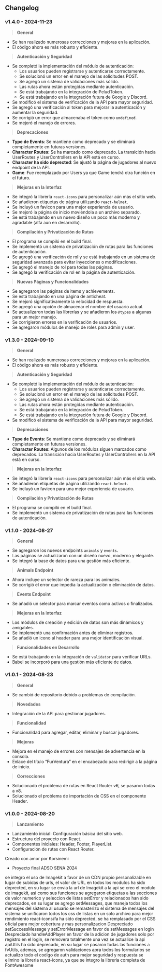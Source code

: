 ## Changelog

### v1.4.0 - 2024-11-23

> **General**
- Se han realizado numerosas correcciones y mejoras en la aplicación.
- El código ahora es más robusto y eficiente.

> **Autenticación y Seguridad**
- Se completó la implementación del módulo de autenticación:
  - Los usuarios pueden registrarse y autenticarse correctamente.
  - Se solucionó un error en el manejo de las solicitudes POST.
  - Se agregó un sistema de validaciones más sólido.
  - Las rutas ahora están protegidas mediante autenticación.
  - Se está trabajando en la integración de PeludToken.
  - Se está trabajando en la integración futura de Google y Discord.
- Se modificó el sistema de verificación de la API para mayor seguridad.
- Se agregó una verificación al token para mejorar la autenticación y aumentar la seguridad.
- Se corrigió un error que almacenaba el token como `undefined`.
- Se mejoró el manejo de errores.

> **Deprecaciones**
- **Type de Events**: Se mantiene como deprecado y se eliminará completamente en futuras versiones.
- **Character Routes**: Se ha marcado como deprecado. La transición hacia UserRoutes y UserControllers en la API está en curso.
- **Character ha sido deprected**: Se ajustó la página de jugadores al nuevo endpoint de la API.
- **Game**: Fue reemplazado por Users ya que Game tendrá otra función en el futuro.

> **Mejoras en la Interfaz**
- Se integró la librería `react-icons` para personalizar aún más el sitio web.
- Se añadieron etiquetas de página utilizando `react-helmet`.
- Se incluyó un favicon para una mejor experiencia de usuario.
- Se mejoró la página de inicio moviéndola a un archivo separado.
- Se está trabajando en un nuevo diseño un poco más moderno y agradable (alfa aun en desarrollo).

> **Compilación y Privatización de Rutas**
- El programa se compiló en el build final.
- Se implementó un sistema de privatización de rutas para las funciones de autenticación.
- Se agregó una verificación de rol y se está trabajando en un sistema de seguridad avanzada para evitar inyecciones o modificaciones.
- Se agregó el manejo de rol para todas las páginas.
- Se agregó la verificación de rol en la página de autenticación.

> **Nuevas Páginas y Funcionalidades**
- Se agregaron las páginas de items y achievements.
- Se está trabajando en una página de anticheat.
- Se mejoró significativamente la velocidad de respuesta.
- Se agregó una opción de almacenar el nombre del usuario actual.
- Se actualizaron todas las librerías y se añadieron los `@types` a algunas para un mejor manejo.
- Se corrigieron errores en la verificación de usuarios.
- Se agregaron módulos de manejo de roles para admin y user.

### v1.3.0 - 2024-09-10

> **General**
- Se han realizado numerosas correcciones y mejoras en la aplicación.
- El código ahora es más robusto y eficiente.

> **Autenticación y Seguridad**
- Se completó la implementación del módulo de autenticación:
  - Los usuarios pueden registrarse y autenticarse correctamente.
  - Se solucionó un error en el manejo de las solicitudes POST.
  - Se agregó un sistema de validaciones más sólido.
  - Las rutas ahora están protegidas mediante autenticación.
  - Se está trabajando en la integración de PeludToken.
  - Se está trabajando en la integración futura de Google y Discord.
- Se modificó el sistema de verificación de la API para mayor seguridad.

> **Deprecaciones**
- **Type de Events**: Se mantiene como deprecado y se eliminará completamente en futuras versiones.
- **Character Routes**: Algunos de los módulos siguen marcados como deprecados. La transición hacia UserRoutes y UserControllers en la API está en curso.

> **Mejoras en la Interfaz**
- Se integró la librería `react-icons` para personalizar aún más el sitio web.
- Se añadieron etiquetas de página utilizando `react-helmet`.
- Se incluyó un favicon para una mejor experiencia de usuario.

> **Compilación y Privatización de Rutas**
- El programa se compiló en el build final.
- Se implementó un sistema de privatización de rutas para las funciones de autenticación.

### v1.1.0 - 2024-08-27

> **General**
- Se agregaron los nuevos endpoints `animals` y `events`.
- Las páginas se actualizaron con un diseño nuevo, moderno y elegante.
- Se integró la base de datos para una gestión más eficiente.

> **Animals Endpoint**
- Ahora incluye un selector de rareza para los animales.
- Se corrigió el error que impedía la actualización o eliminación de datos.

> **Events Endpoint**
- Se añadió un selector para marcar eventos como activos o finalizados.

> **Mejoras en la Interfaz**
- Los módulos de creación y edición de datos son más dinámicos y amigables.
- Se implementó una confirmación antes de eliminar registros.
- Se añadió un icono al header para una mejor identificación visual.

> **Funcionalidades en Desarrollo**
- Se está trabajando en la integración de `validator` para verificar URLs.
- Babel se incorporó para una gestión más eficiente de datos.

### v1.0.1 - 2024-08-23

> **General**
- Se cambió de repositorio debido a problemas de compilación.

> **Novedades**
- Integración de la API para gestionar jugadores.

> **Funcionalidad**
- Funcionalidad para agregar, editar, eliminar y buscar jugadores.

> **Mejoras**
- Mejora en el manejo de errores con mensajes de advertencia en la consola.
- Enlace del título “FurVentura” en el encabezado para redirigir a la página de inicio.

> **Correcciones**
- Solucionado el problema de rutas en React Router v6, se pasaron todas a v8.
- Solucionado el problema de importación de CSS en el componente Header.

### v1.0.0 - 2024-08-20

> **Lanzamiento**
- Lanzamiento inicial: Configuración básica del sitio web.
- Estructura del proyecto con React.
- Componentes iniciales: Header, Footer, PlayerList.
- Configuración de rutas con React Router.

Creado con amor por Korsinemi
- Proyecto final ADSO SENA 2024


se integro el uso de Imagekit a favor de un CDN propio personalizable en lugar de subidas de urls, el valor de URL en todos los modulos ha sido deprected, en su lugar se envia la url de Imagekit a la api
se creo el modulo de imagekit, asi como sus funciones
se agregaron etiquetas a las secciones de valor numerico y seleccion de listas
setError y relacionados han sido deprecados, en su lugar se agrego setMessages, que maneja todos los mensajes del sistema al usuario
se remasterizo el sistema de mensajes del sistema
se unificaron todos los css de listas en un solo archivo para mejor rendimiento
react-icons/fa ha sido deprected, se ha remplasado por el CSS oficial para mejor cobertura y mas personalizacion
Despreciado setSuccessMessage y setErrorMessage en favor de setMessages en login
Despreciado handleAddPlayer en favor de la adicion de jugadores solo por registro en el login, se removera totalmente una vez se actualice la api
apiUtils ha sido deprecado, en su lugar se pasaron todas las funciones a fvUtils, ademas, se agregaron validaciones apra todos los formularios
se actualizo todo el codigo de auth para mejor seguridad y respuesta
se elimino la libreria react-icons, ya que se integro la libreria completa de FontAwesome
